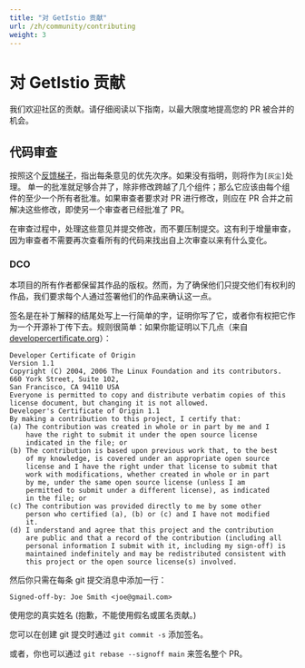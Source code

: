 ```yaml
---
title: "对 GetIstio 贡献"
url: /zh/community/contributing
weight: 3
---
```


# 对 GetIstio 贡献

我们欢迎社区的贡献。请仔细阅读以下指南，以最大限度地提高您的 PR 被合并的机会。

## 代码审查

按照这个[反馈梯子](https://www.netlify.com/blog/2020/03/05/feedback-ladders-how-we-encode-code-reviews-at-netlify/)，指出每条意见的优先次序。如果没有指明，则将作为`[灰尘]`处理。
单一的批准就足够合并了，除非修改跨越了几个组件；那么它应该由每个组件的至少一个所有者批准。如果审查者要求对 PR 进行修改，则应在 PR 合并之前解决这些修改，即使另一个审查者已经批准了 PR。

在审查过程中，处理这些意见并提交修改，而不要压制提交。这有利于增量审查，因为审查者不需要再次查看所有的代码来找出自上次审查以来有什么变化。

### DCO

本项目的所有作者都保留其作品的版权。然而，为了确保他们只提交他们有权利的作品，我们要求每个人通过签署他们的作品来确认这一点。

签名是在补丁解释的结尾处写上一行简单的字，证明你写了它，或者你有权把它作为一个开源补丁传下去。规则很简单：如果你能证明以下几点（来自 [developercertificate.org](https://developercertificate.org/)）：

```
Developer Certificate of Origin
Version 1.1
Copyright (C) 2004, 2006 The Linux Foundation and its contributors.
660 York Street, Suite 102,
San Francisco, CA 94110 USA
Everyone is permitted to copy and distribute verbatim copies of this
license document, but changing it is not allowed.
Developer's Certificate of Origin 1.1
By making a contribution to this project, I certify that:
(a) The contribution was created in whole or in part by me and I
    have the right to submit it under the open source license
    indicated in the file; or
(b) The contribution is based upon previous work that, to the best
    of my knowledge, is covered under an appropriate open source
    license and I have the right under that license to submit that
    work with modifications, whether created in whole or in part
    by me, under the same open source license (unless I am
    permitted to submit under a different license), as indicated
    in the file; or
(c) The contribution was provided directly to me by some other
    person who certified (a), (b) or (c) and I have not modified
    it.
(d) I understand and agree that this project and the contribution
    are public and that a record of the contribution (including all
    personal information I submit with it, including my sign-off) is
    maintained indefinitely and may be redistributed consistent with
    this project or the open source license(s) involved.
```

然后你只需在每条 git 提交消息中添加一行：

    Signed-off-by: Joe Smith <joe@gmail.com>

使用您的真实姓名 (抱歉，不能使用假名或匿名贡献。)

您可以在创建  git 提交时通过 `git commit -s` 添加签名。

或者，你也可以通过 `git rebase --signoff main` 来签名整个 PR。